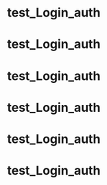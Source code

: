 # test_Login_auth
# test_Login_auth
# test_Login_auth
# test_Login_auth
# test_Login_auth
# test_Login_auth
